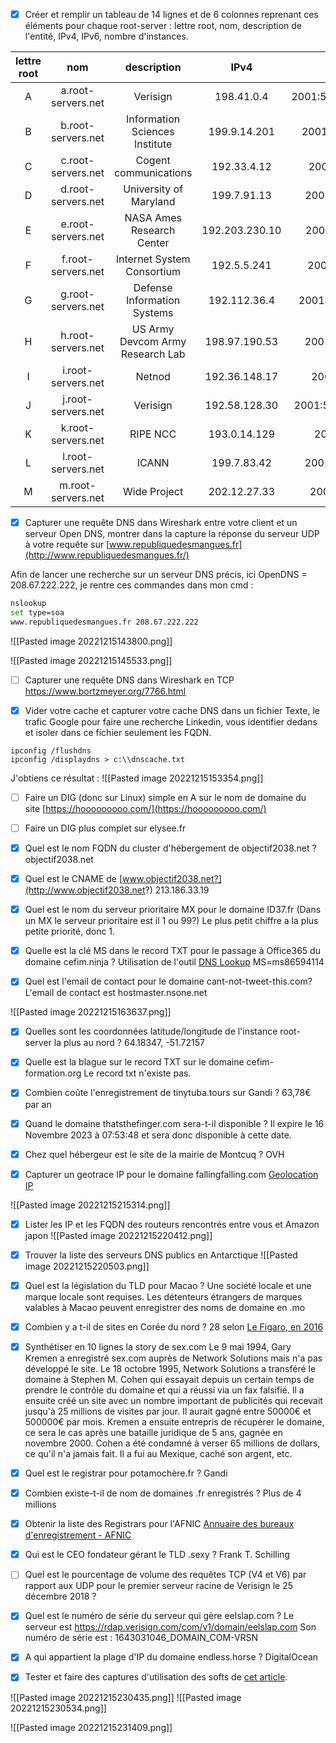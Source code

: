 - [x] Créer et remplir un tableau de 14 lignes et de 6 colonnes reprenant ces éléments pour chaque root-server : lettre root, nom, description de l'entité, IPv4, IPv6, nombre d'instances.

| lettre root | nom | description | IPv4 | IPv6 | nombre instance |
| :-: | :-: | :-: | :-: | :-: | :-: |
| A | a.root-servers.net | Verisign | 198.41.0.4 | 2001:503:ba3e::2:30 | 58 |
| B | b.root-servers.net | Information Sciences Institute | 199.9.14.201 | 2001:500:200::b | 6 |
| C | c.root-servers.net | Cogent communications | 192.33.4.12 | 2001:500:2::c | 12 |
| D | d.root-servers.net | University of Maryland | 199.7.91.13 | 2001:500:2d::d | 181 |
| E | e.root-servers.net | NASA Ames Research Center | 192.203.230.10 | 2001:500:a8::e | 254 |
| F | f.root-servers.net | Internet System Consortium | 192.5.5.241 | 2001:500:2f::f | 324 |
| G | g.root-servers.net | Defense Information Systems | 192.112.36.4 | 2001:500:12::d0d | 6 |
| H | h.root-servers.net | US Army Devcom Army Research Lab | 198.97.190.53 | 2001:500:1::53 | 12 |
| I | i.root-servers.net | Netnod | 192.36.148.17 | 2001:7fe::53 | 68 |
| J | j.root-servers.net | Verisign | 192.58.128.30 | 2001:503:c27::2:30 | 163 |
| K | k.root-servers.net | RIPE NCC | 193.0.14.129 | 2001:7fd::1 | 96 |
| L | l.root-servers.net | ICANN | 199.7.83.42 | 2001:500:3::42 | 192 |
| M | m.root-servers.net | Wide Project | 202.12.27.33 | 2001:dc3::35 | 11 |

- [x] Capturer une requête DNS dans Wireshark entre votre client et un serveur Open DNS, montrer dans la capture la réponse du serveur UDP à votre requête sur [www.republiquedesmangues.fr](http://www.republiquedesmangues.fr/)

Afin de lancer une recherche sur un serveur DNS précis, ici OpenDNS = 208.67.222.222, je rentre ces commandes dans mon cmd : 

``` bash
nslookup
set type=soa
www.republiquedesmangues.fr 208.67.222.222
```

![[Pasted image 20221215143800.png]]

![[Pasted image 20221215145533.png]]

- [ ] Capturer une requête DNS dans Wireshark en TCP
https://www.bortzmeyer.org/7766.html


- [x] Vider votre cache et capturer votre cache DNS dans un fichier Texte, le trafic Google pour faire une recherche Linkedin, vous identifier dedans et isoler dans ce fichier seulement les FQDN.

```
ipconfig /flushdns
ipconfig /displaydns > c:\\dnscache.txt
```

J'obtiens ce résultat : 
![[Pasted image 20221215153354.png]]

- [ ] Faire un DIG (donc sur Linux) simple en A sur le nom de domaine du site [https://hooooooooo.com/](https://hooooooooo.com/)




- [ ] Faire un DIG plus complet sur elysee.fr



- [x] Quel est le nom FQDN du cluster d'hébergement de objectif2038.net ?
objectif2038.net

- [x] Quel est le CNAME de [www.objectif2038.net?](http://www.objectif2038.net?)
213.186.33.19

- [x] Quel est le nom du serveur prioritaire MX pour le domaine ID37.fr (Dans un MX le serveur prioritaire est il 1 ou 99?)
Le plus petit chiffre a la plus petite priorité, donc 1. 

- [x] Quelle est la clé MS dans le record TXT pour le passage à Office365 du domaine cefim.ninja ?
Utilisation de l'outil [DNS Lookup](https://dnslookup.online/txt.html) 
MS=ms86594114

- [x] Quel est l'email de contact pour le domaine cant-not-tweet-this.com?
L'email de contact est hostmaster.nsone.net

![[Pasted image 20221215163637.png]]

- [x] Quelles sont les coordonnées latitude/longitude de l'instance root-server la plus au nord ?
64.18347, -51.72157

- [x] Quelle est la blague sur le record TXT sur le domaine cefim-formation.org
Le record txt n'existe pas. 

- [x] Combien coûte l'enregistrement de tinytuba.tours sur Gandi ?
63,78€ par an

- [x] Quand le domaine thatsthefinger.com sera-t-il disponible ?
Il expire le 16 Novembre 2023 à 07:53:48 et sera donc disponible à cette date. 

- [x] Chez quel hébergeur est le site de la mairie de Montcuq ?
OVH

- [x] Capturer un geotrace IP pour le domaine fallingfalling.com
[Geolocation IP](https://www.geolocation.com/)

![[Pasted image 20221215215314.png]]

- [x] Lister les IP et les FQDN des routeurs rencontrés entre vous et Amazon japon
![[Pasted image 20221215220412.png]]

- [x] Trouver la liste des serveurs DNS publics en Antarctique
![[Pasted image 20221215220503.png]]

- [x] Quel est la législation du TLD pour Macao ?
Une société locale et une marque locale sont requises. 
Les détenteurs étrangers de marques valables à Macao peuvent enregistrer des noms de domaine en .mo

- [x] Combien y a t-il de sites en Corée du nord ?
28 selon [Le Figaro, en 2016](https://www.lefigaro.fr/secteur/high-tech/2016/09/21/32001-20160921ARTFIG00276-la-liste-des-28-sites-web-de-coree-du-nord-devoilee-par-erreur.php)

- [x] Synthétiser en 10 lignes la story de sex.com
Le 9 mai 1994, Gary Kremen a enregistré sex.com auprès de Network Solutions mais n'a pas développé le site. 
Le 18 octobre 1995, Network Solutions a transféré le domaine à Stephen M. Cohen qui essayait depuis un certain temps de prendre le contrôle du domaine et qui a réussi via un fax falsifié. 
Il a ensuite créé un site avec un nombre important de publicités qui recevait jusqu'à 25 millions de visites par jour. Il aurait gagné entre 50000€ et 500000€ par mois. 
Kremen a ensuite entrepris de récupérer le domaine, ce sera le cas après une bataille juridique de 5 ans, gagnée en novembre 2000. 
Cohen a été condamné à verser 65 millions de dollars, ce qu'il n'a jamais fait. Il a fui au Mexique, caché son argent, etc. 

- [x] Quel est le registrar pour potamochère.fr ?
Gandi

- [x] Combien existe-t-il de nom de domaines .fr enregistrés ?
Plus de 4 millions

- [x] Obtenir la liste des Registrars pour l'AFNIC
[Annuaire des bureaux d'enregistrement - AFNIC](https://www.afnic.fr/noms-de-domaine/tout-savoir/annuaire-bureaux-enregistrement/)

- [x] Qui est le CEO fondateur gérant le TLD .sexy ?
Frank T. Schilling

- [ ] Quel est le pourcentage de volume des requêtes TCP (V4 et V6) par rapport aux UDP pour le premier serveur racine de Verisign le 25 décembre 2018 ?

- [x] Quel est le numéro de série du serveur qui gère eelslap.com ?
Le serveur est https://rdap.verisign.com/com/v1/domain/eelslap.com
Son numéro de série est : 1643031046_DOMAIN_COM-VRSN

- [x] A qui appartient la plage d'IP du domaine endless.horse ?
DigitalOcean

- [x] Tester et faire des captures d'utilisation des softs de [cet article](https://www.cnetfrance.fr/news/trois-logiciels-pour-optimiser-les-dns-vos-mises-a-jour-hebdo-39785896.htm).

![[Pasted image 20221215230435.png]]
![[Pasted image 20221215230534.png]]

![[Pasted image 20221215231409.png]]

